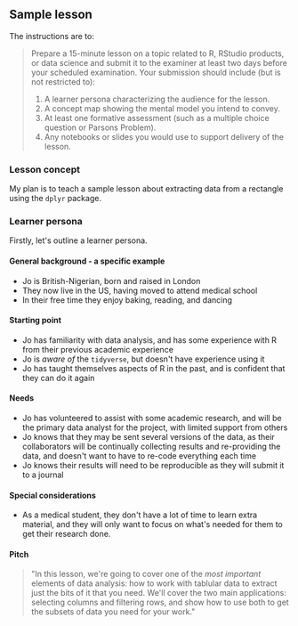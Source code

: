 ## Sample lesson

The instructions are to:

> Prepare a 15-minute lesson on a topic related to R, RStudio products, or data
> science and submit it to the examiner at least two days before your scheduled
> examination. Your submission should include (but is not restricted to):
> 1.  A learner persona characterizing the audience for the lesson.
> 2.  A concept map showing the mental model you intend to convey.
> 3.  At least one formative assessment (such as a multiple choice question or Parsons Problem).
> 4.  Any notebooks or slides you would use to support delivery of the lesson.


### Lesson concept

My plan is to teach a sample lesson about extracting data from a rectangle
using the `dplyr` package.

### Learner persona

Firstly, let's outline a learner persona.

#### General background - a specific example

* Jo is British-Nigerian, born and raised in London
* They now live in the US, having moved to attend medical school
* In their free time they enjoy baking, reading, and dancing

#### Starting point

* Jo has familiarity with data analysis, and has some experience with R from
  their previous academic experience
* Jo is _aware of_ the `tidyverse`, but doesn't have experience using it
* Jo has taught themselves aspects of R in the past, and is confident that they
  can do it again

#### Needs

* Jo has volunteered to assist with some academic research, and will be the primary
  data analyst for the project, with limited support from others
* Jo knows that they may be sent several versions of the data, as their
  collaborators will be continually collecting results and re-providing the
  data, and doesn't want to have to re-code everything each time
* Jo knows their results will need to be reproducible as they will submit it to a
  journal

#### Special considerations

* As a medical student, they don't have a lot of time to learn extra material,
  and they will only want to focus on what's needed for them to get their
  research done.

#### Pitch

> "In this lesson, we're going to cover one of the _most important_ elements of
> data analysis: how to work with tablular data to extract just the bits of it
> that you need. We'll cover the two main applications: selecting columns and
> filtering rows, and show how to use both to get the subsets of data you need
> for your work."
